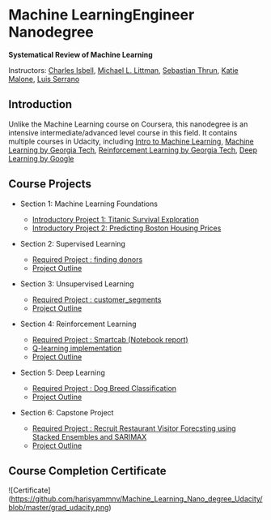 # Machine LearningEngineer Nanodegree

**Systematical Review of Machine Learning**

Instructors: [Charles Isbell](https://www.cc.gatech.edu/fac/Charles.Isbell/), [Michael L. Littman](http://cs.brown.edu/~mlittman/), [Sebastian Thrun](http://robots.stanford.edu/index.html), [Katie Malone](https://www.linkedin.com/in/caitlin-malone-46050854/), [Luis Serrano](https://medium.com/@luis.serrano)

## Introduction
Unlike the Machine Learning course on Coursera, this nanodegree is an intensive intermediate/advanced level course in this field. It contains multiple courses in Udacity, including [Intro to Machine Learning](https://www.udacity.com/course/intro-to-machine-learning--ud120), [Machine Learning by Georgia Tech](https://www.udacity.com/course/machine-learning--ud262), [Reinforcement Learning by Georgia Tech](https://www.udacity.com/course/reinforcement-learning--ud600),  [Deep Learning by Google](https://www.udacity.com/course/deep-learning--ud730)

## Course Projects

- Section 1: Machine Learning Foundations
  - [Introductory Project 1: Titanic Survival Exploration](https://github.com/harisyammnv/Machine_Learning_Nano_degree_Udacity/blob/master/titanic_survival_exploration/titanic_survival_exploration.ipynb)
  - [Introductory Project 2:  Predicting Boston Housing Prices](https://github.com/harisyammnv/Machine_Learning_Nano_degree_Udacity/blob/master/boston_housing/boston_housing.ipynb)

- Section 2: Supervised Learning
  - [Required Project : finding donors](https://github.com/harisyammnv/Machine_Learning_Nano_degree_Udacity/blob/master/finding_donors/finding_donors.ipynb)
  - [Project Outline](https://github.com/harisyammnv/Machine_Learning_Nano_degree_Udacity/blob/master/finding_donors/project_description.md)

- Section 3: Unsupervised Learning
  - [Required Project : customer_segments](https://github.com/harisyammnv/Machine_Learning_Nano_degree_Udacity/blob/master/customer_segments/customer_segments.ipynb)
  - [Project Outline](https://github.com/harisyammnv/Machine_Learning_Nano_degree_Udacity/blob/master/customer_segments/README.md)
  
- Section 4: Reinforcement Learning
  - [Required Project : Smartcab (Notebook report)](https://github.com/harisyammnv/Machine_Learning_Nano_degree_Udacity/blob/master/smartcab/smartcab.ipynb)
  - [Q-learning implementation](https://github.com/harisyammnv/Machine_Learning_Nano_degree_Udacity/blob/master/smartcab/agent.py)
  - [Project Outline](https://github.com/harisyammnv/Machine_Learning_Nano_degree_Udacity/blob/master/smartcab/README.md)

- Section 5: Deep Learning
  - [Required Project : Dog Breed Classification](https://github.com/harisyammnv/Machine_Learning_Nano_degree_Udacity/blob/master/dog-breed_classifier/dog_app.ipynb)
  - [Project Outline](https://github.com/harisyammnv/Machine_Learning_Nano_degree_Udacity/blob/master/dog-breed_classifier/dog-project-master/README.md)
  
 - Section 6: Capstone Project
    - [Required Project : Recruit Restaurant Visitor Forecsting using Stacked Ensembles and SARIMAX](https://github.com/harisyammnv/Machine_Learning_Nano_degree_Udacity/tree/master/Capstone-Project-Time_Series_Forecasting)
    - [Project Outline](https://github.com/harisyammnv/Machine_Learning_Nano_degree_Udacity/blob/master/Capstone-Project-Time_Series_Forecasting/report/capstone_report.pdf)


## Course Completion Certificate
![Certificate] (https://github.com/harisyammnv/Machine_Learning_Nano_degree_Udacity/blob/master/grad_udacity.png)  
